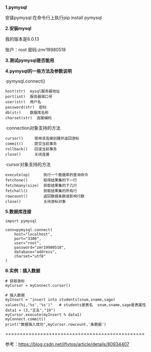 **1.pymysql**

安装pymysql:在命令行上执行pip install pymysql

**2.安装mysql**

我的版本是8.0.13

账户：root   密码:zmr19980518

**3.测试pymysql是否能用**


**4.pymysql的一些方法及参数说明**

  ·pymysql.connect()
    
    host(str)  mysql服务器地址
    port(int)  服务器端口号 
    user(str)  用户名
    password(str)  密码
    db(str)    数据库名称
    charset(str)  连接编码


  ·connection对象支持的方法

    cursor()     使用该连接创建并返回游标
    commit()     提交当前事务
    rollback()   回滚当前事务
    close()      关闭连接


  ·cursor对象支持的方法

    execute(op)      执行一个数据库的查询命令
    fetchone()       取得结果集的下一行
    fetchmany(size)  获取结果集的下几行
    fetchall()       获取结果集的所有行
    rowcount()       返回数据条数或影响行数
    close()          关闭游标对象


**5.数据库连接**

```
import pymysql

conn=pymysql.connect(
    host="localhost",
    port="3306",
    user="root",
    password="zmr19980518",
    database="address",
    charset="utf8"
)
```




**6.实例：插入数据**

```
# 获取游标
myCursor = myConnect.cursor()

# 插入数据
myInsert = "insert into students(snum,sname,sage) values(%i,'%s','%s')"   # students是表名  snum,sname,sage是表属性
data1 = (3,"王五","19")
myCursor.execute(myInsert % data1)
myConnect.commit()
print("数据插入成功",myCursor.rowcount,'条数据')
```



================================================

参考：https://blog.csdn.net/iflytop/article/details/80934407










































